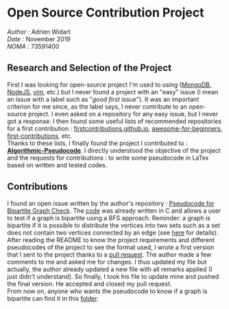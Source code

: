 # Open Source Contribution Project
*Author :* Adrien Widart  
*Date :* November 2019  
*NOMA :* 73591400

## Research and Selection of the Project
First I was looking for open-source project I'm used to using ([MongoDB](https://github.com/mongodb/mongo), [NodeJS](https://github.com/nodejs/node), [vim](https://github.com/vim/vim), etc.) but I never found a project with an "easy" issue (I mean an issue with a label such as "*good first issue*"). It was an important criterion for me since, as the label says, I never contribute to an open-source project. I even asked on a repository for any easy issue, but I never got a response. I then found some useful lists of recommended repositories for a first contribution : [firstcontributions.github.io](https://firstcontributions.github.io/#project-list), [awesome-for-beginners](https://github.com/MunGell/awesome-for-beginners#java), [first-contributions](https://github.com/firstcontributions/first-contributions/blob/master/translations/README.fr.md), etc.  
Thanks to these lists, I finally found the project I contributed to : **[Algorithmic-Pseudocode](https://github.com/Just-A-Visitor/Algorithmic-Pseudocode)**. I directly understood the objective of the project and the requests for contributions : to write some pseudocode in LaTex based on written and tested codes.

## Contributions
I found an open issue written by the author's repository : [Pseudocode for Bipartite Graph Check](https://github.com/Just-A-Visitor/Algorithmic-Pseudocode/issues/66). The [code](https://github.com/Just-A-Visitor/Algorithmic-Pseudocode/blob/UVa/UVa%20Online%20Judge/Bipartite%20Graph/Bicoloring%20(10004)/BFS%20Coloring.cpp) was already written in C and allows a user to test if a graph is bipartite using a BFS approach. Reminder: a graph is bipartite if it is possible to distribute the vertices into two sets such as a set does not contain two vertices connected by an edge (see [here](https://en.wikipedia.org/wiki/Bipartite_graph) for details).  
After reading the README to know the project requirements and different pseudocodes of the project to see the format used, I wrote a first version that I sent to the project thanks to a [pull request](https://github.com/Just-A-Visitor/Algorithmic-Pseudocode/pull/76). The author made a few comments to me and asked me for changes. I thus updated my file but actually, the author already updated a new file with all remarks applied (I just didn't understand).
So finally, I took his file to update mine and pushed the final version. He accepted and closed my pull request.   
From now on, anyone who wants the pseudocode to know if a graph is bipartite can find it in this [folder](https://github.com/Just-A-Visitor/Algorithmic-Pseudocode/tree/9102ad0e74c66957d98b966fc4cde6bf4c7a9aaa/Pseudocode/Graphs/Bipartite%20Graphs/BFS).
